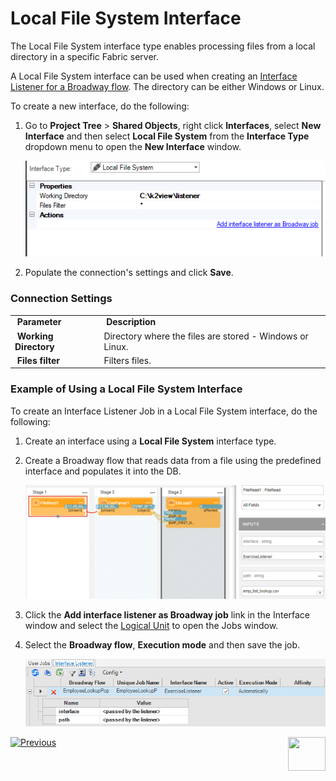 # Local File System Interface


The Local File System interface type enables processing files from a local directory in a specific Fabric server.

A Local File System interface can be used when creating an [Interface Listener for a Broadway flow](/articles/19_Broadway/09_broadway_integration_with_Fabric.md#interface-listener-for-broadway-flows). The directory can be either Windows or Linux. 

To create a new interface, do the following:

1. Go to **Project Tree** > **Shared Objects**, right click **Interfaces**, select **New Interface** and then select **Local File System** from the **Interface Type** dropdown menu to open the **New Interface** window.


   ![image](images/local_1.PNG)

2. Populate the connection's settings and click **Save**.

### Connection Settings

<table>
<tbody>
<tr>
<td width="200pxl">&nbsp;<strong>Parameter</strong></td>
<td width="700pxl">&nbsp;<strong>Description</strong></td>
</tr>
<tr>
<td>&nbsp;<strong>Working Directory&nbsp;</strong></td>
<td>Directory where the files are stored - Windows or Linux.</td>
</tr>
<tr>
<td>&nbsp;<strong>Files filter</strong></td>
<td>Filters files.</td>
</tr>
</tbody>
</table>



### Example of Using a Local File System Interface

To create an Interface Listener Job in a Local File System interface, do the following: 

1. Create an interface using a **Local File System** interface type.

2. Create a Broadway flow that reads data from a file using the predefined interface and populates it into the DB.

   ![images](images/broadway_file_read.PNG)

3. Click the **Add interface listener as Broadway job** link in the Interface window and select the [Logical Unit](/articles/03_logical_units/01_LU_overview.md) to open the Jobs window. 

4. Select the **Broadway flow**, **Execution mode** and then save the job.

   ![images](images/02_sftp_2.PNG)



[![Previous](/articles/images/Previous.png)](05_HTTP_interface.md)[<img align="right" width="60" height="54" src="/articles/images/Next.png">](07_custom_interface.md) 
